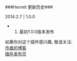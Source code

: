 ﻿###Hermit 更新历史###

2014.2.7 | 1.0.0 
* 1. 最初1.0.0版本发布  

如果你对这个插件感兴趣, 敬请关注:  
[作者的博客](http://mufeng.me/ "作者的博客")  
[插件发布页](http://mufeng.me/hermit-for-wordpress.html "插件发布页")